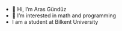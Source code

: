 - 👋 Hi, I’m Aras Gündüz
- 👀 I’m interested in math and programming
- I am a student at Bilkent University
